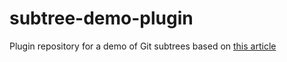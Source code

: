 # subtree-demo-plugin
Plugin repository for a demo of Git subtrees based on [this article](https://medium.com/@porteneuve/mastering-git-subtrees-943d29a798ec#.mxwgscjs5)

